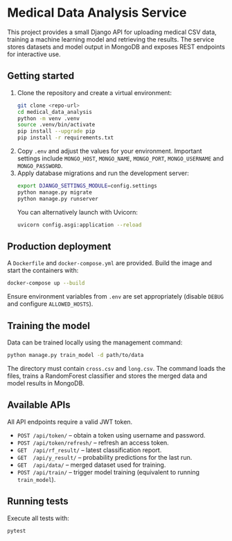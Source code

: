 # Medical Data Analysis Service

This project provides a small Django API for uploading medical CSV data,
training a machine learning model and retrieving the results. The service
stores datasets and model output in MongoDB and exposes REST endpoints for
interactive use.

## Getting started

1. Clone the repository and create a virtual environment:
   ```bash
   git clone <repo-url>
   cd medical_data_analysis
   python -m venv .venv
   source .venv/bin/activate
   pip install --upgrade pip
   pip install -r requirements.txt
   ```
2. Copy `.env` and adjust the values for your environment. Important
   settings include `MONGO_HOST`, `MONGO_NAME`, `MONGO_PORT`,
   `MONGO_USERNAME` and `MONGO_PASSWORD`.
3. Apply database migrations and run the development server:
   ```bash
   export DJANGO_SETTINGS_MODULE=config.settings
   python manage.py migrate
   python manage.py runserver
   ```
   You can alternatively launch with Uvicorn:
   ```bash
   uvicorn config.asgi:application --reload
   ```

## Production deployment

A `Dockerfile` and `docker-compose.yml` are provided. Build the image and
start the containers with:
```bash
docker-compose up --build
```
Ensure environment variables from `.env` are set appropriately (disable
`DEBUG` and configure `ALLOWED_HOSTS`).

## Training the model

Data can be trained locally using the management command:
```bash
python manage.py train_model -d path/to/data
```
The directory must contain `cross.csv` and `long.csv`. The command loads the
files, trains a RandomForest classifier and stores the merged data and model
results in MongoDB.

## Available APIs

All API endpoints require a valid JWT token.

- `POST /api/token/` – obtain a token using username and password.
- `POST /api/token/refresh/` – refresh an access token.
- `GET  /api/rf_result/` – latest classification report.
- `GET  /api/y_result/` – probability predictions for the last run.
- `GET  /api/data/` – merged dataset used for training.
- `POST /api/train/` – trigger model training (equivalent to running
  `train_model`).

## Running tests

Execute all tests with:
```bash
pytest
```
